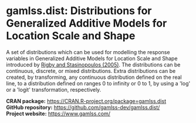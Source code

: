 # gamlss.dist: Distributions for Generalized Additive Models for Location Scale and Shape

A set of distributions which can be used for modelling the response variables in Generalized
Additive Models for Location Scale and Shape introduced by
[Rigby and Stasinopoulos (2005)](https://doi.org/10.1111/j.1467-9876.2005.00510.x).
The distributions can be continuous, discrete, or mixed distributions. Extra distributions
can be created, by transforming, any continuous distribution defined on the real line, to a
distribution defined on ranges 0 to infinity or 0 to 1, by using a 'log' or a 'logit'
transformation, respectively.

**CRAN package:** <https://CRAN.R-project.org/package=gamlss.dist>  
**GitHub repository:** <https://github.com/gamlss-dev/gamlss.dist/>  
**Project website:** <https://www.gamlss.com/>
